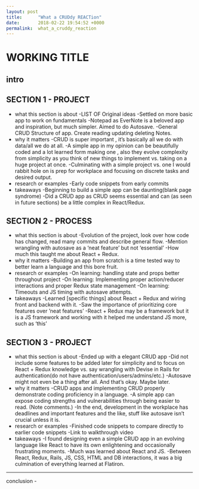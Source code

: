 ```yaml
---
layout: post
title:      "What a CRUDdy REACTion"
date:       2018-02-22 19:54:52 +0000
permalink:  what_a_cruddy_reaction
---
```


# WORKING TITLE
intro
-
## SECTION 1 - PROJECT
- what this section is about
	-LIST OF Original ideas 
	-Settled on more basic  app to work on fundamentals 
	-Notepad as EverNote is a beloved app and inspiration, but much simpler. Aimed to do Autosave.
	-General CRUD Structure of app. Create reading updating deleting Notes.
- why it matters
	-CRUD is super important , it’s basically all we do with data/all we do at all.
	-A simple app in my opinion can be beautifully coded and a lot learned form making one , also they evolve complexity from simplicity as you think of new things to implement vs. taking on a huge project at once.
	-Culminating with a simple project vs. one I would rabbit hole on is prep for workplace and focusing on discrete tasks and desired output.
- research or examples
	-Early code snippets from early commits 
- takeaways
	-Beginning to build a simple app can be daunting(blank page syndrome)
	-Did a CRUD app as CRUD seems essential and can (as seen in future sections) be a little complex in React/Redux. 
## SECTION 2 - PROCESS
- what this section is about
	-Evolution of the project, look over how code has changed, read many commits and describe general flow. 
	-Mention wrangling with autosave as a ‘neat feature’ but not ‘essential’
	-How much this taught me about React + Redux.
- why it matters
	-Building an app from scratch is a time tested way to better learn a language and this bore fruit. 
- research or examples
	-On learning: handling state and props better throughout project
	-On learning: Implementing proper action/reducer interactions and proper Redux state management
	-On learning: Timeouts and JS timing with autosave attempts.
- takeaways
	-Learned [specific things] about React + Redux and wiring front and backend with it. 
	-Saw the importance of prioritizing core features over ’neat features’ 
	-React + Redux may be a framework but it is a JS framework and working with it helped me understand JS more, such as ‘this’
## SECTION 3 - PROJECT
- what this section is about
	-Ended up with a elegant CRUD app 
	-Did not include some features to be added later for simplicity and to focus on React + Redux knowledge vs. say wrangling with Devise in Rails for authentication(do not have authentication/users/admins/etc.)
	-Autosave might not even be a thing after all. And that’s okay. Maybe later.
- why it matters
	-CRUD apps and implementing CRUD properly demonstrate coding proficiency in a language. 
	-A simple app can expose coding strengths and vulnerabilities through being easier to read. (Note comments.)
	-In the end, development in the workplace has deadlines and important features and the like, stuff like autosave isn’t crucial unless it is.
- research or examples
	-Finished code snippets to compare directly to earlier code snippets
	-Link to walkthrough video 
- takeaways
	-I found designing even a simple CRUD app in an evolving language like React to have its own enlightening and occasionally frustrating moments. 
	-Much was learned about React and JS. 
	-Between React, Redux, Rails, JS, CSS, HTML and DB interactions, it was a big culmination of everything learned at Flatiron. 
***
conclusion
	-
